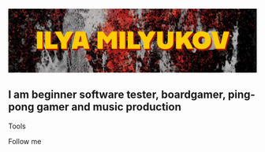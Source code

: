 ![Header](https://github.com/il-milyukov/il-milyukov/blob/main/Assets/ilya%20milyukov.gif)

## I am beginner software tester, boardgamer, ping-pong gamer and music production

Tools

Follow me